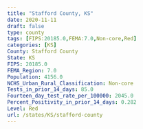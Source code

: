 ```yaml
---
title: "Stafford County, KS"
date: 2020-11-11
draft: false
type: county
tags: [FIPS:20185.0,FEMA:7.0,Non-core,Red]
categories: [KS]
County: Stafford County
State: KS
FIPS: 20185.0
FEMA_Region: 7.0
Population: 4156.0
NCHS_Urban_Rural_Classification: Non-core
Tests_in_prior_14_days: 85.0
Fourteen_day_test_rate_per_100000: 2045.0
Percent_Positivity_in_prior_14_days: 0.282
Level: Red
url: /states/KS/stafford-county
---
```



